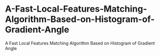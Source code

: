 # A-Fast-Local-Features-Matching-Algorithm-Based-on-Histogram-of-Gradient-Angle
A Fast Local Features Matching Algorithm Based on Histogram of Gradient Angle
